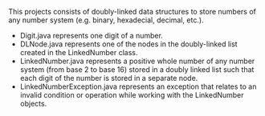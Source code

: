 This projects consists of doubly-linked data structures to store numbers of any number system (e.g. binary, hexadecial, decimal, etc.).

- Digit.java represents one digit of a number.
- DLNode.java represents one of the nodes in the doubly-linked list created in the LinkedNumber class.
- LinkedNumber.java represents a positive whole number of any number system (from base 2 to base 16) stored in a doubly linked list such that each digit of the number is stored in a separate node.
- LinkedNumberException.java represents an exception that relates to an invalid condition or operation while working with the LinkedNumber objects.
